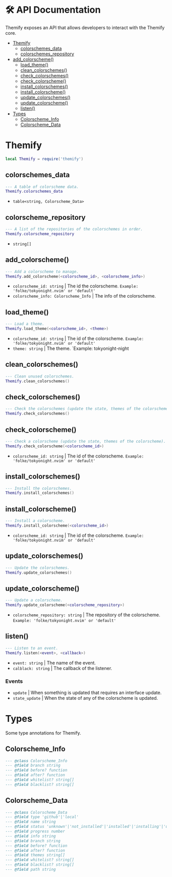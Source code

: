 # 🛠 API Documentation

Themify exposes an API that allows developers to interact with the Themify core.

- [Themify](#themify)
  - [colorschemes_data](#colorschemes_data)
  - [colorschemes_repository](#colorschemes_repository)
- [add_colorscheme()](#add_colorscheme)
  - [load_theme()](#load_theme)
  - [clean_colorschemes()](#clean_colorschemes)
  - [check_colorschemes()](#check_colorschemes)
  - [check_colorscheme()](#check_colorscheme)
  - [install_colorschemes()](#install_colorschemes)
  - [install_colorscheme()](#install_colorscheme)
  - [update_colorschemes()](#update_colorschemes)
  - [update_colorscheme()](#update_colorscheme)
  - [listen()](#listen)
- [Types](#types)
  - [Colorscheme_Info](#colorscheme_info)
  - [Colorscheme_Data](#colorscheme_data)

# Themify

```lua
local Themify = require('themify')
```

## colorschemes_data

```lua
--- A table of colorscheme data.
Themify.colorschemes_data
```

- `table<string, Colorscheme_Data>`

## colorscheme_repository

```lua
--- A list of the repositories of the colorschemes in order.
Themify.colorscheme_repository
```

- `string[]`

## add_colorscheme()

```lua
--- Add a colorscheme to manage.
Themify.add_colorscheme(<colorscheme_id>, <colorscheme_info>)
```

- `colorscheme_id: string` | The id the colorscheme. `Example: 'folke/tokyonight.nvim' or 'default'`
- `colorscheme_info: Colorscheme_Info` | The info of the colorscheme.

## load_theme()

```lua
--- Load a theme.
Themify.load_theme(<colorscheme_id>, <theme>)
```

- `colorscheme_id: string` | The id of the colorscheme. `Example: 'folke/tokyonight.nvim' or 'default'`
- `theme: string` | The theme. `Example: tokyonight-night

## clean_colorschemes()

```lua
--- Clean unused colorschemes.
Themify.clean_colorschemes()
```

## check_colorschemes()

```lua
--- Check the colorschemes (update the state, themes of the colorschemes).
Themify.check_colorschemes()
```

## check_colorscheme()

```lua
--- Check a colorscheme (update the state, themes of the colorscheme).
Themify.check_colorscheme(<colorscheme_id>)
```

- `colorscheme_id: string` | The id of the colorscheme. `Example: 'folke/tokyonight.nvim' or 'default'`

## install_colorschemes()

```lua
--- Install the colorschemes.
Themify.install_colorschemes()
```

## install_colorscheme()

```lua
--- Install a colorscheme.
Themify.install_colorscheme(<colorscheme_id>)
```

- `colorscheme_id: string` | The id of the colorscheme. `Example: 'folke/tokyonight.nvim' or 'default'`

## update_colorschemes()

```lua
--- Update the colorschemes.
Themify.update_colorschemes()
```

## update_colorscheme()

```lua
--- Update a colorscheme.
Themify.update_colorscheme(<colorscheme_repository>)
```
- `colorscheme_repository: string` | The repository of the colorscheme. `Example: 'folke/tokyonight.nvim' or 'default'`

## listen()

```lua
--- Listen to an event.
Themify.listen(<event>, <callback>)
```

- `event: string` | The name of the event.
- `calblack: string` | The callback of the listener.

### Events

- `update` | When something is updated that requires an interface update.
- `state_update` | When the state of any of the colorscheme is updated.

# Types

Some type annotations for Themify.

## Colorscheme_Info

```lua
--- @class Colorscheme_Info
--- @field branch string
--- @field before? function
--- @field after? function
--- @field whitelist? string[]
--- @field blacklist? string[]
```

## Colorscheme_Data

```lua
--- @class Colorscheme_Data
--- @field type 'github'|'local'
--- @field name string
--- @field status 'unknown'|'not_installed'|'installed'|'installing'|'updating'|'failed'
--- @field progress number
--- @field info string
--- @field branch string
--- @field before? function
--- @field after? function
--- @field themes string[]
--- @field whitelist? string[]
--- @field blacklist? string[]
--- @field path string
```
